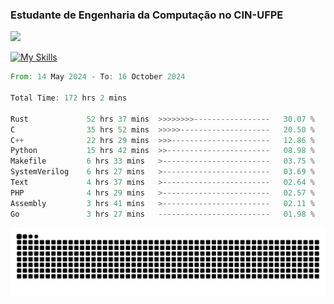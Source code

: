 
### Estudante de Engenharia da Computação no CIN-UFPE
<div>
      <!--<img width=400 src="https://github-readme-stats.vercel.app/api?username=Zed201&show_icons=true&theme=tokyonight" /-->
      <img width=400 src='https://leetcode.card.workers.dev/Zed201?theme=nord&font=baloo&extension=null' />
</div>


[![My Skills](https://skillicons.dev/icons?i=c,cpp,rust,py,java,neovim&theme=dark)](https://skillicons.dev)

<!--START_SECTION:waka-->

```rust
From: 14 May 2024 - To: 16 October 2024

Total Time: 172 hrs 2 mins

Rust             52 hrs 37 mins  >>>>>>>>-----------------   30.07 %
C                35 hrs 52 mins  >>>>>--------------------   20.50 %
C++              22 hrs 29 mins  >>>----------------------   12.86 %
Python           15 hrs 42 mins  >>-----------------------   08.98 %
Makefile         6 hrs 33 mins   >------------------------   03.75 %
SystemVerilog    6 hrs 27 mins   >------------------------   03.69 %
Text             4 hrs 37 mins   >------------------------   02.64 %
PHP              4 hrs 29 mins   >------------------------   02.57 %
Assembly         3 hrs 41 mins   >------------------------   02.11 %
Go               3 hrs 27 mins   -------------------------   01.98 %
```

<!--END_SECTION:waka-->

<picture>
  <source media="(prefers-color-scheme: dark)" srcset="https://github.com/Zed201/Zed201/blob/output/github-contribution-grid-snake-dark.svg" />
  <img alt="github-snake" src="https://github.com/Zed201/Zed201/blob/output/github-contribution-grid-snake-dark.svg" />
</picture>
